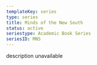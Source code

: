 ```yaml
---
templateKey: series
type: series
title: Minds of the New South
status: active
seriestype: Academic Book Series
seriesID: MNS
---
```

description unavailable